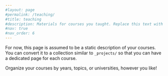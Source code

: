 ```yaml
---
#layout: page
#permalink: /teaching/
#title: teaching
#description: Materials for courses you taught. Replace this text with your description.
#nav: true
#nav_order: 6
---
```


For now, this page is assumed to be a static description of your courses. You can convert it to a collection similar to `_projects/` so that you can have a dedicated page for each course.

Organize your courses by years, topics, or universities, however you like!
